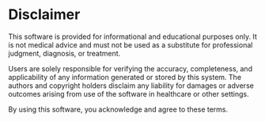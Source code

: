 # Disclaimer
This software is provided for informational and educational purposes only. It is not medical advice and must not be used as a substitute for professional judgment, diagnosis, or treatment.

Users are solely responsible for verifying the accuracy, completeness, and applicability of any information generated or stored by this system. The authors and copyright holders disclaim any liability for damages or adverse outcomes arising from use of the software in healthcare or other settings.

By using this software, you acknowledge and agree to these terms.